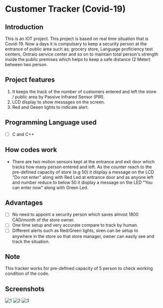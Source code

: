 # Customer Tracker (Covid-19)

## Introduction

This is an IOT project. This project is based on real time situation that is Covid-19.
Now a days it is compulsary to keep a security person at the entrance of public area such  as; grocery store, Language proficiency test centers, Ontraio service center and so on to maintain total person's strength inside the public premises which helps to keep a safe distance (2 Meter) between two person.

## Project features

 1. It keeps the track of the number of customers entered and left the store / public area by Passive Infrared Sensor (PIR).
 2. LCD display to show messages on the screen.
 3. Red and Geeen lights to indicate alert.

## Programming Language used

 - [ ] C and C++

## How codes work

 - There are two motion sensors kept at the entrance and exit door which
   tracks how many  person entered  and left. As the counter reach to the pre-defined capacity of store (e.g 50) it display a message on the LCD "Do not enter" along with Red Led at entrance door and as anyone left and number reduce to below 50 it display a message on the LED "You can enter now" along with Green Led.

## Advantages

 - [ ] No need to appoint a security person which saves almost 1800 CAD/month of the store owner.
 - [ ] One time setup and very accurate compare to track by human.
 - [ ] Different alerts such as Red/Green lights, siren can be setup to anywhere in the store so that store manager, owner can easily see and track the situation.

## Note

This tracker works for pre-defined capacity of 5 person to check working condition of the code.

## Screenshots

![1](https://user-images.githubusercontent.com/75551627/117237119-38b7db00-adf8-11eb-9f5a-c33df1a857b9.JPG)
![2](https://user-images.githubusercontent.com/75551627/117237123-3bb2cb80-adf8-11eb-885e-eea1e0d8a97c.JPG)
![3](https://user-images.githubusercontent.com/75551627/117237124-3bb2cb80-adf8-11eb-8106-f5efd47b51e8.JPG)

